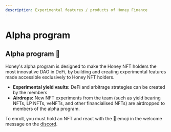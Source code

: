 ```yaml
---
description: Experimental features / products of Honey Finance
---
```


# Alpha program

## Alpha program 🧪

Honey's alpha program is designed to make the Honey NFT holders the most innovative DAO in DeFi, by building and creating experimental features made accessible exclusively to Honey NFT holders.

* **Experimental yield vaults:** DeFi and arbitrage strategies can be created by the members
* **Airdrops:** New NFT experiments from the team (such as yield bearing NFTs, LP NFTs, veNFTs, and other financialised NFTs) are airdropped to members of the alpha program.

To enroll, you must hold an NFT and react with the 🧪 emoji in the welcome message on the [discord](https://discord.gg/honeydefi).
